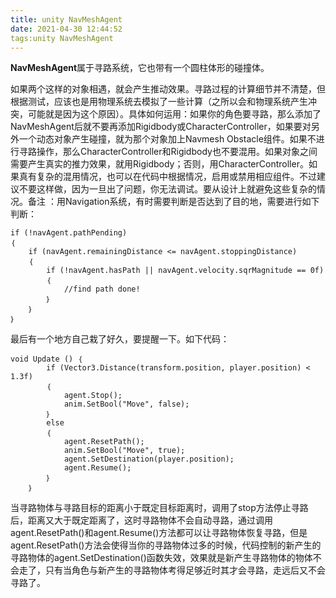 ```yaml
---
title: unity NavMeshAgent
date: 2021-04-30 12:44:52
tags:unity NavMeshAgent
---
```


**NavMeshAgent**属于寻路系统，它也带有一个圆柱体形的碰撞体。

<!--more-->

如果两个这样的对象相遇，就会产生推动效果。寻路过程的计算细节并不清楚，但根据测试，应该也是用物理系统去模拟了一些计算（之所以会和物理系统产生冲突，可能就是因为这个原因）。具体如何运用：如果你的角色要寻路，那么添加了NavMeshAgent后就不要再添加Rigidbody或CharacterController，如果要对另外一个动态对象产生碰撞，就为那个对象加上Navmesh Obstacle组件。如果不进行寻路操作，那么CharacterController和Rigidbody也不要混用。如果对象之间需要产生真实的推力效果，就用Rigidbody；否则，用CharacterController。如果真有复杂的混用情况，也可以在代码中根据情况，启用或禁用相应组件。不过建议不要这样做，因为一旦出了问题，你无法调试。要从设计上就避免这些复杂的情况。备注 ：用Navigation系统，有时需要判断是否达到了目的地，需要进行如下判断：



```
if (!navAgent.pathPending)    
｛    
    if (navAgent.remainingDistance <= navAgent.stoppingDistance)    
    ｛    
        if (!navAgent.hasPath || navAgent.velocity.sqrMagnitude == 0f)    
        ｛    
            //find path done!    
        ｝    
    ｝    
｝    
```



最后有一个地方自己栽了好久，要提醒一下。如下代码：



```
void Update () ｛  
        if (Vector3.Distance(transform.position, player.position) < 1.3f)  
        ｛  
            agent.Stop();  
            anim.SetBool("Move", false);  
        ｝  
        else  
        ｛  
            agent.ResetPath();  
            anim.SetBool("Move", true);  
            agent.SetDestination(player.position);  
            agent.Resume();  
        ｝  
    ｝  
```



当寻路物体与寻路目标的距离小于既定目标距离时，调用了stop方法停止寻路后，距离又大于既定距离了，这时寻路物体不会自动寻路，通过调用agent.ResetPath()和agent.Resume()方法都可以让寻路物体恢复寻路，但是agent.ResetPath()方法会使得当你的寻路物体过多的时候，代码控制的新产生的寻路物体的agent.SetDestination()函数失效，效果就是新产生寻路物体的物体不会走了，只有当角色与新产生的寻路物体考得足够近时其才会寻路，走远后又不会寻路了。